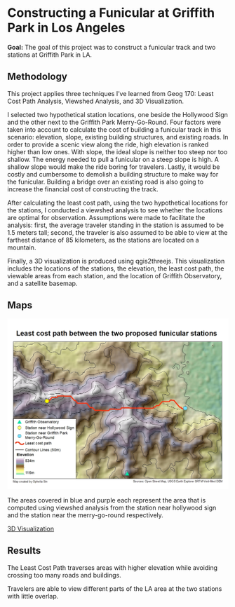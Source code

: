 # Constructing a Funicular at Griffith Park in Los Angeles

**Goal:** The goal of this project was to construct a funicular track and two stations at Griffith Park in LA. 

## Methodology
This project applies three techniques I’ve learned from Geog 170: Least Cost Path Analysis, Viewshed Analysis, and 3D Visualization.

I selected two hypothetical station locations, one beside the Hollywood Sign and the other next to the Griffith Park Merry-Go-Round. Four factors were taken into account to calculate the cost of building a funicular track in this scenario: elevation, slope, existing building structures, and existing roads. In order to provide a scenic view along the ride, high elevation is ranked higher than low ones. With slope, the ideal slope is neither too steep nor too shallow. The energy needed to pull a funicular on a steep slope is high. A shallow slope would make the ride boring for travelers. Lastly, it would be costly and cumbersome to demolish a building structure to make way for the funicular. Building a bridge over an existing road is also going to increase the financial cost of constructing the track. 

After calculating the least cost path, using the two hypothetical locations for the stations, I conducted a viewshed analysis to see whether the locations are optimal for observation. Assumptions were made to facilitate the analysis: first, the average traveler standing in the station is assumed to be 1.5 meters tall; second, the traveler is also assumed to be able to view at the farthest distance of 85 kilometers, as the stations are located on a mountain. 

Finally, a 3D visualization is produced using qgis2threejs. This visualization includes the locations of the stations, the elevation, the least cost path, the viewable areas from each station, and the location of Griffith Observatory, and a satellite basemap.

## Maps
![Image of the path of Hurricane Sandy](/images/project-pages/least-cost-path/least-cost-path.jpg)

The areas covered in blue and purple each represent the area that is computed using viewshed analysis from the station near hollywood sign and the station near the merry-go-round respectively. 

[3D Visualization](/project-pages/least-cost-path-3D-visualization/index.html)

## Results
The Least Cost Path traverses areas with higher elevation while avoiding crossing too many roads and buildings. 

Travelers are able to view different parts of the LA area at the two stations with little overlap. 
